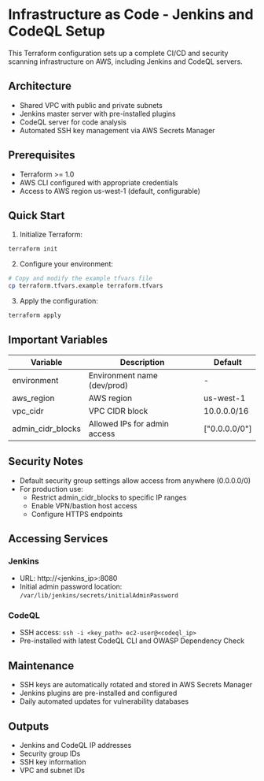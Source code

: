 # Infrastructure as Code - Jenkins and CodeQL Setup

This Terraform configuration sets up a complete CI/CD and security scanning infrastructure on AWS, including Jenkins and CodeQL servers.

## Architecture

- Shared VPC with public and private subnets
- Jenkins master server with pre-installed plugins
- CodeQL server for code analysis
- Automated SSH key management via AWS Secrets Manager

## Prerequisites

- Terraform >= 1.0
- AWS CLI configured with appropriate credentials
- Access to AWS region us-west-1 (default, configurable)

## Quick Start

1. Initialize Terraform:
```bash
terraform init
```

2. Configure your environment:
```bash
# Copy and modify the example tfvars file
cp terraform.tfvars.example terraform.tfvars
```

3. Apply the configuration:
```bash
terraform apply
```

## Important Variables

| Variable | Description | Default |
|----------|-------------|---------|
| environment | Environment name (dev/prod) | - |
| aws_region | AWS region | us-west-1 |
| vpc_cidr | VPC CIDR block | 10.0.0.0/16 |
| admin_cidr_blocks | Allowed IPs for admin access | ["0.0.0.0/0"] |

## Security Notes

- Default security group settings allow access from anywhere (0.0.0.0/0)
- For production use:
  - Restrict admin_cidr_blocks to specific IP ranges
  - Enable VPN/bastion host access
  - Configure HTTPS endpoints

## Accessing Services

### Jenkins
- URL: http://<jenkins_ip>:8080
- Initial admin password location: `/var/lib/jenkins/secrets/initialAdminPassword`

### CodeQL
- SSH access: `ssh -i <key_path> ec2-user@<codeql_ip>`
- Pre-installed with latest CodeQL CLI and OWASP Dependency Check

## Maintenance

- SSH keys are automatically rotated and stored in AWS Secrets Manager
- Jenkins plugins are pre-installed and configured
- Daily automated updates for vulnerability databases

## Outputs

- Jenkins and CodeQL IP addresses
- Security group IDs
- SSH key information
- VPC and subnet IDs
